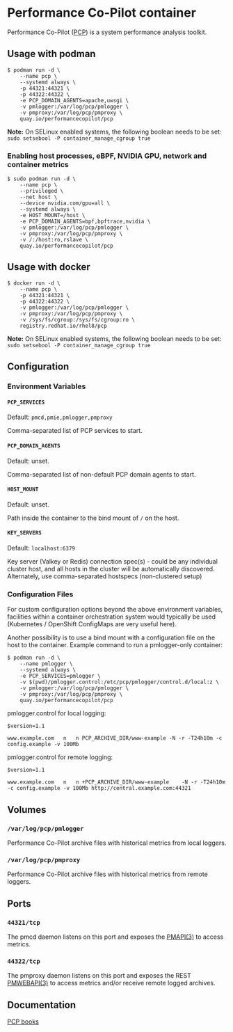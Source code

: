 # Performance Co-Pilot container

Performance Co-Pilot ([PCP](https://pcp.io)) is a system performance analysis toolkit.

## Usage with podman

```
$ podman run -d \
    --name pcp \
    --systemd always \
    -p 44321:44321 \
    -p 44322:44322 \
    -e PCP_DOMAIN_AGENTS=apache,uwsgi \
    -v pmlogger:/var/log/pcp/pmlogger \
    -v pmproxy:/var/log/pcp/pmproxy \
    quay.io/performancecopilot/pcp
```

**Note:** On SELinux enabled systems, the following boolean needs to be set: `sudo setsebool -P container_manage_cgroup true`

### Enabling host processes, eBPF, NVIDIA GPU, network and container metrics

```
$ sudo podman run -d \
    --name pcp \
    --privileged \
    --net host \
    --device nvidia.com/gpu=all \
    --systemd always \
    -e HOST_MOUNT=/host \
    -e PCP_DOMAIN_AGENTS=bpf,bpftrace,nvidia \
    -v pmlogger:/var/log/pcp/pmlogger \
    -v pmproxy:/var/log/pcp/pmproxy \
    -v /:/host:ro,rslave \
    quay.io/performancecopilot/pcp
```

## Usage with docker

```
$ docker run -d \
    --name pcp \
    -p 44321:44321 \
    -p 44322:44322 \
    -v pmlogger:/var/log/pcp/pmlogger \
    -v pmproxy:/var/log/pcp/pmproxy \
    -v /sys/fs/cgroup:/sys/fs/cgroup:ro \
    registry.redhat.io/rhel8/pcp
```

**Note:** On SELinux enabled systems, the following boolean needs to be set: `sudo setsebool -P container_manage_cgroup true`

## Configuration

### Environment Variables

#### `PCP_SERVICES`
Default: `pmcd,pmie,pmlogger,pmproxy`

Comma-separated list of PCP services to start.

#### `PCP_DOMAIN_AGENTS`
Default: unset.

Comma-separated list of non-default PCP domain agents to start.

#### `HOST_MOUNT`
Default: unset.

Path inside the container to the bind mount of `/` on the host.

#### `KEY_SERVERS`
Default: `localhost:6379`

Key server (Valkey or Redis) connection spec(s) - could be any individual cluster host, and all hosts in the cluster will be automatically discovered.
Alternately, use comma-separated hostspecs (non-clustered setup)

### Configuration Files

For custom configuration options beyond the above environment variables, facilities within a container orchestration system would typically be used (Kubernetes / OpenShift ConfigMaps are very useful here).

Another possibility is to use a bind mount with a configuration file on the host to the container.
Example command to run a pmlogger-only container:

```
$ podman run -d \
    --name pmlogger \
    --systemd always \
    -e PCP_SERVICES=pmlogger \
    -v $(pwd)/pmlogger.control:/etc/pcp/pmlogger/control.d/local:z \
    -v pmlogger:/var/log/pcp/pmlogger \
    -v pmproxy:/var/log/pcp/pmproxy \
    quay.io/performancecopilot/pcp
```

pmlogger.control for local logging:
```
$version=1.1

www.example.com   n   n	PCP_ARCHIVE_DIR/www-example -N -r -T24h10m -c config.example -v 100Mb
```

pmlogger.control for remote logging:
```
$version=1.1

www.example.com   n   n	+PCP_ARCHIVE_DIR/www-example    -N -r -T24h10m -c config.example -v 100Mb http://central.example.com:44321
```

## Volumes

### `/var/log/pcp/pmlogger`

Performance Co-Pilot archive files with historical metrics from local loggers.

### `/var/log/pcp/pmproxy`

Performance Co-Pilot archive files with historical metrics from remote loggers.

## Ports

### `44321/tcp`

The pmcd daemon listens on this port and exposes the [PMAPI(3)](https://man7.org/linux/man-pages/man3/pmapi.3.html) to access metrics.

### `44322/tcp`

The pmproxy daemon listens on this port and exposes the REST [PMWEBAPI(3)](https://man7.org/linux/man-pages/man3/pmwebapi.3.html) to access metrics and/or receive remote logged archives.

## Documentation

[PCP books](https://pcp.readthedocs.io)
